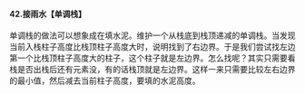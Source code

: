 #### 42.接雨水【单调栈】

单调栈的做法可以想象成在填水泥。维护一个从栈底到栈顶递减的单调栈。当发现当前入栈柱子高度比栈顶柱子高度大时，说明找到了右边界。于是我们尝试找左边第一个比栈顶柱子高度大的柱子，这个柱子就是左边界。怎么找呢？其实只需要看栈是否出栈后还有元素没，有的话栈顶就是左边界。这样一来只需要比较左右边界的最小值，然后减去当前柱子高度，要填的水泥高度。